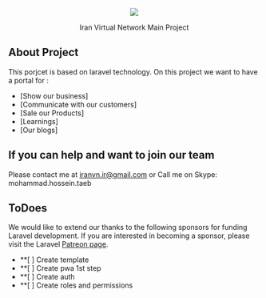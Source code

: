 <p align="center"><img src="https://iranvn.ir/pwa/apple-icon.png"></p>

<p align="center">
Iran Virtual Network Main Project
</p>

## About Project

This porjcet is based on laravel technology. On this project we want to have a portal for :

<!-- - [Simple, fast routing engine](https://laravel.com/docs/routing). -->
- [Show our business]
- [Communicate with our customers]
- [Sale our Products]
- [Learnings]
- [Our blogs]




## If you can help and want to join our team 

Please contact me at  [iranvn.ir@gmail.com](iranvn.ir@gmail.com) or Call me on Skype: mohammad.hossein.taeb




## ToDoes

We would like to extend our thanks to the following sponsors for funding Laravel development. If you are interested in becoming a sponsor, please visit the Laravel [Patreon page](https://patreon.com/taylorotwell).

- **[ ] Create template
- **[ ] Create pwa 1st step
- **[ ] Create auth
- **[ ] Create roles and permissions
